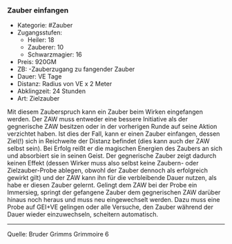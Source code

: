 ### Zauber einfangen

- Kategorie: #Zauber
- Zugangsstufen:
  - Heiler: 18
  - Zauberer: 10
  - Schwarzmagier: 16
- Preis: 920GM
- ZB: -Zauberzugang zu fangender Zauber
- Dauer: VE Tage
- Distanz: Radius von VE x 2 Meter
- Abklingzeit: 24 Stunden
- Art: Zielzauber

Mit diesem Zauberspruch kann ein Zauber beim Wirken eingefangen werden. Der ZAW muss entweder eine bessere Initiative als der gegnerische ZAW besitzen oder in der vorherigen Runde auf seine Aktion verzichtet haben. Ist dies der Fall, kann er einen Zauber einfangen, dessen Ziel(!) sich in Reichweite der Distanz befindet (dies kann auch der ZAW selbst sein). Bei Erfolg reißt er die magischen Energien des Zaubers an sich und absorbiert sie in seinen Geist. Der gegnerische Zauber zeigt dadurch keinen Effekt (dessen Wirker muss also selbst keine Zaubern- oder Zielzauber-Probe ablegen, obwohl der Zauber dennoch als erfolgreich gewirkt gilt) und der ZAW kann ihn für die verbleibende Dauer nutzen, als habe er diesen Zauber gelernt. Gelingt dem ZAW bei der Probe ein Immersieg, springt der gefangene Zauber dem gegnerischen ZAW darüber hinaus noch heraus und muss neu eingewechselt werden. Dazu muss eine Probe auf GEI+VE gelingen oder alle Versuche, den Zauber während der Dauer wieder einzuwechseln, scheitern automatisch.

---

Quelle: Bruder Grimms Grimmoire 6
